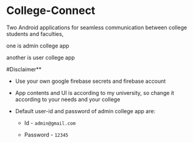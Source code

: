 # College-Connect

Two Android applications for seamless communication between college students and faculties,

one is admin college app 

another is user college app

#Disclaimer**

- Use your own google firebase secrets and firebase account

- App contents and UI is according to my university, so change it according to your needs and your college

- Default user-id and password of admin college app are:
  - Id - `admin@gmail.com`
  
  - Password - `12345`
